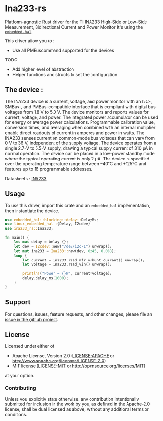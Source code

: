 # Ina233-rs
Platform-agnostic Rust driver for the TI INA233 High-Side or Low-Side Measurement, Bidirectional Current and Power Monitor
It's using the [`embedded-hal`]


This driver allow you to :

- Use all PMBuscommand supported for the devices

TODO:

  - Add higher level of abstraction
  - Helper functions and structs to set the configuration


## The device : 

The INA233 device is a current, voltage, and power
monitor with an I2C-, SMBus-, and PMBus-compatible
interface that is compliant with digital bus voltages
from 1.8 V to 5.0 V. The device monitors and reports
values for current, voltage, and power. The integrated
power accumulator can be used for energy or
average power calculations. Programmable
calibration value, conversion times, and averaging
when combined with an internal multiplier enable
direct readouts of current in amperes and power in
watts.
The INA233 senses current on common-mode bus
voltages that can vary from 0 V to 36 V, independent
of the supply voltage. The device operates from a
single 2.7-V to 5.5-V supply, drawing a typical supply
current of 310 μA in normal operation. The device
can be placed in a low-power standby mode where
the typical operating current is only 2 μA. The device
is specified over the operating temperature range
between –40°C and +125°C and features up to 16
programmable addresses.

Datasheets :  [INA233](https://www.ti.com/lit/ds/symlink/ina233.pdf?)



## Usage

To use this driver, import this crate and an `embedded_hal` implementation,
then instantiate the device.

```rust
use embedded_hal::blocking::delay::DelayMs;
use linux_embedded_hal::{Delay, I2cdev};
use ina233_rs::Ina233;

fn main() {
    let mut delay = Delay {};
    let dev = I2cdev::new("/dev/i2c-1").unwrap();
    let mut ina233 = Ina233::new(dev, 0x45, 0.008);
    loop {
        let current = ina233.read_mfr_vshunt_current().unwrap();
        let voltage = ina233.read_vin().unwrap();

        println!("Power = {}W", current*voltage);
        delay.delay_ms(1000);
    }
}
```

## Support

For questions, issues, feature requests, and other changes, please file an
[issue in the github project](https://github.com/PixmaNts/ina233-rs/issues).

## License

Licensed under either of

 * Apache License, Version 2.0 ([LICENSE-APACHE](LICENSE-APACHE) or
   http://www.apache.org/licenses/LICENSE-2.0)
 * MIT license ([LICENSE-MIT](LICENSE-MIT) or
   http://opensource.org/licenses/MIT)

at your option.

### Contributing

Unless you explicitly state otherwise, any contribution intentionally submitted
for inclusion in the work by you, as defined in the Apache-2.0 license, shall
be dual licensed as above, without any additional terms or conditions.

[`embedded-hal`]: https://github.com/rust-embedded/embedded-hal
